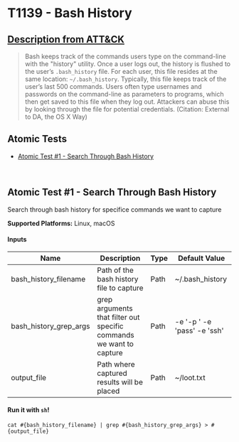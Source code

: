 # T1139 - Bash History
## [Description from ATT&CK](https://attack.mitre.org/wiki/Technique/T1139)
<blockquote>Bash keeps track of the commands users type on the command-line with the "history" utility. Once a user logs out, the history is flushed to the user’s <code>.bash_history</code> file. For each user, this file resides at the same location: <code>~/.bash_history</code>. Typically, this file keeps track of the user’s last 500 commands. Users often type usernames and passwords on the command-line as parameters to programs, which then get saved to this file when they log out. Attackers can abuse this by looking through the file for potential credentials. (Citation: External to DA, the OS X Way)</blockquote>

## Atomic Tests

- [Atomic Test #1 - Search Through Bash History](#atomic-test-1---search-through-bash-history)


<br/>

## Atomic Test #1 - Search Through Bash History
Search through bash history for specifice commands we want to capture

**Supported Platforms:** Linux, macOS


#### Inputs
| Name | Description | Type | Default Value | 
|------|-------------|------|---------------|
| bash_history_filename | Path of the bash history file to capture | Path | ~/.bash_history|
| bash_history_grep_args | grep arguments that filter out specific commands we want to capture | Path | -e '-p ' -e 'pass' -e 'ssh'|
| output_file | Path where captured results will be placed | Path | ~/loot.txt|

#### Run it with `sh`! 
```
cat #{bash_history_filename} | grep #{bash_history_grep_args} > #{output_file}
```



<br/>
